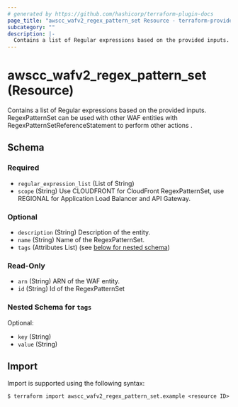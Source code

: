 ```yaml
---
# generated by https://github.com/hashicorp/terraform-plugin-docs
page_title: "awscc_wafv2_regex_pattern_set Resource - terraform-provider-awscc"
subcategory: ""
description: |-
  Contains a list of Regular expressions based on the provided inputs. RegexPatternSet can be used with other WAF entities with RegexPatternSetReferenceStatement to perform other actions .
---
```


# awscc_wafv2_regex_pattern_set (Resource)

Contains a list of Regular expressions based on the provided inputs. RegexPatternSet can be used with other WAF entities with RegexPatternSetReferenceStatement to perform other actions .



<!-- schema generated by tfplugindocs -->
## Schema

### Required

- `regular_expression_list` (List of String)
- `scope` (String) Use CLOUDFRONT for CloudFront RegexPatternSet, use REGIONAL for Application Load Balancer and API Gateway.

### Optional

- `description` (String) Description of the entity.
- `name` (String) Name of the RegexPatternSet.
- `tags` (Attributes List) (see [below for nested schema](#nestedatt--tags))

### Read-Only

- `arn` (String) ARN of the WAF entity.
- `id` (String) Id of the RegexPatternSet

<a id="nestedatt--tags"></a>
### Nested Schema for `tags`

Optional:

- `key` (String)
- `value` (String)

## Import

Import is supported using the following syntax:

```shell
$ terraform import awscc_wafv2_regex_pattern_set.example <resource ID>
```
